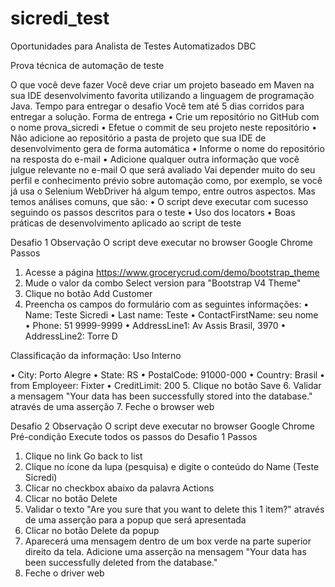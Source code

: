 # sicredi_test
Oportunidades para Analista de Testes Automatizados DBC

Prova técnica de automação de teste

O que você deve fazer
Você deve criar um projeto baseado em Maven na sua IDE desenvolvimento favorita utilizando
a linguagem de programação Java.
Tempo para entregar o desafio
Você tem até 5 dias corridos para entregar a solução.
Forma de entrega
• Crie um repositório no GitHub com o nome prova_sicredi
• Efetue o commit de seu projeto neste repositório
• Não adicione ao repositório a pasta de projeto que sua IDE de desenvolvimento gera
de forma automática
• Informe o nome do repositório na resposta do e-mail
• Adicione qualquer outra informação que você julgue relevante no e-mail
O que será avaliado
Vai depender muito do seu perfil e conhecimento prévio sobre automação como, por exemplo,
se você já usa o Selenium WebDriver há algum tempo, entre outros aspectos.
Mas temos análises comuns, que são:
• O script deve executar com sucesso seguindo os passos descritos para o teste
• Uso dos locators
• Boas práticas de desenvolvimento aplicado ao script de teste

Desafio 1
Observação
O script deve executar no browser Google Chrome
Passos
1. Acesse a página https://www.grocerycrud.com/demo/bootstrap_theme
2. Mude o valor da combo Select version para "Bootstrap V4 Theme"
3. Clique no botão Add Customer
4. Preencha os campos do formulário com as seguintes informações:
• Name: Teste Sicredi
• Last name: Teste
• ContactFirstName: seu nome
• Phone: 51 9999-9999
• AddressLine1: Av Assis Brasil, 3970
• AddressLine2: Torre D

Classificação da informação: Uso Interno

• City: Porto Alegre
• State: RS
• PostalCode: 91000-000
• Country: Brasil
• from Employeer: Fixter
• CreditLimit: 200
5. Clique no botão Save
6. Validar a mensagem "Your data has been successfully stored into the database."
através de uma asserção
7. Feche o browser web

Desafio 2
Observação
O script deve executar no browser Google Chrome
Pré-condição
Execute todos os passos do Desafio 1
Passos
1. Clique no link Go back to list
2. Clique no ícone da lupa (pesquisa) e digite o conteúdo do Name (Teste Sicredi)
3. Clicar no checkbox abaixo da palavra Actions
4. Clicar no botão Delete
5. Validar o texto "Are you sure that you want to delete this 1 item?" através de uma
asserção para a popup que será apresentada
6. Clicar no botão Delete da popup
7. Aparecerá uma mensagem dentro de um box verde na parte superior direito da tela.
Adicione uma asserção na mensagem "Your data has been successfully deleted from
the database."
8. Feche o driver web
